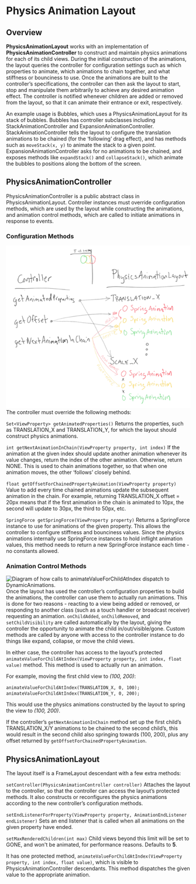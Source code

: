 # Physics Animation Layout

## Overview
**PhysicsAnimationLayout** works with an implementation of **PhysicsAnimationController** to construct and maintain physics animations for each of its child views. During the initial construction of the animations, the layout queries the controller for configuration settings such as which properties to animate, which animations to chain together, and what stiffness or bounciness to use. Once the animations are built to the controller’s specifications, the controller can then ask the layout to start, stop and manipulate them arbitrarily to achieve any desired animation effect. The controller is notified whenever children are added or removed from the layout, so that it can animate their entrance or exit, respectively.

An example usage is Bubbles, which uses a PhysicsAnimationLayout for its stack of bubbles. Bubbles has controller subclasses including StackAnimationController and ExpansionAnimationController. StackAnimationController tells the layout to configure the translation animations to be chained (for the ‘following’ drag effect), and has methods such as ```moveStack(x, y)``` to animate the stack to a given point. ExpansionAnimationController asks for no animations to be chained, and exposes methods like ```expandStack()``` and ```collapseStack()```, which animate the bubbles to positions along the bottom of the screen.

## PhysicsAnimationController
PhysicsAnimationController is a public abstract class in PhysicsAnimationLayout. Controller instances must override configuration methods, which are used by the layout while constructing the animations, and animation control methods, which are called to initiate animations in response to events.

### Configuration Methods
![Diagram of how animations are configured using the controller's configuration methods.](physics-animation-layout-config-methods.png)
The controller must override the following methods:

```Set<ViewProperty> getAnimatedProperties()```
Returns the properties, such as TRANSLATION_X and TRANSLATION_Y, for which the layout should construct physics animations.

```int getNextAnimationInChain(ViewProperty property, int index)```
If the animation at the given index should update another animation whenever its value changes, return the index of the other animation. Otherwise, return NONE. This is used to chain animations together, so that when one animation moves, the other ‘follows’ closely behind.

```float getOffsetForChainedPropertyAnimation(ViewProperty property)```
Value to add every time chained animations update the subsequent animation in the chain. For example, returning TRANSLATION_X offset = 20px means that if the first animation in the chain is animated to 10px, the second will update to 30px, the third to 50px, etc.

```SpringForce getSpringForce(ViewProperty property)```
Returns a SpringForce instance to use for animations of the given property. This allows the controller to configure stiffness and bounciness values. Since the physics animations internally use SpringForce instances to hold inflight animation values, this method needs to return a new SpringForce instance each time - no constants allowed.

### Animation Control Methods
![Diagram of how calls to animateValueForChildAtIndex dispatch to DynamicAnimations.](physics-animation-layout-control-methods.png)
Once the layout has used the controller’s configuration properties to build the animations, the controller can use them to actually run animations. This is done for two reasons - reacting to a view being added or removed, or responding to another class (such as a touch handler or broadcast receiver) requesting an animation. ```onChildAdded```, ```onChildRemoved```, and ```setChildVisibility``` are called automatically by the layout, giving the controller the opportunity to animate the child in/out/visible/gone. Custom methods are called by anyone with access to the controller instance to do things like expand, collapse, or move the child views.

In either case, the controller has access to the layout’s protected ```animateValueForChildAtIndex(ViewProperty property, int index, float value)``` method. This method is used to actually run an animation.

For example, moving the first child view to *(100, 200)*:

```
animateValueForChildAtIndex(TRANSLATION_X, 0, 100);
animateValueForChildAtIndex(TRANSLATION_Y, 0, 200);
```

This would use the physics animations constructed by the layout to spring the view to *(100, 200)*.

If the controller’s ```getNextAnimationInChain``` method set up the first child’s TRANSLATION_X/Y animations to be chained to the second child’s, this would result in the second child also springing towards (100, 200), plus any offset returned by ```getOffsetForChainedPropertyAnimation```.

## PhysicsAnimationLayout
The layout itself is a FrameLayout descendant with a few extra methods:

```setController(PhysicsAnimationController controller)```
Attaches the layout to the controller, so that the controller can access the layout’s protected methods. It also constructs or reconfigures the physics animations according to the new controller’s configuration methods.

```setEndListenerForProperty(ViewProperty property, AnimationEndListener endListener)```
Sets an end listener that is called when all animations on the given property have ended.

```setMaxRenderedChildren(int max)```
Child views beyond this limit will be set to GONE, and won't be animated, for performance reasons. Defaults to **5**.

It has one protected method, ```animateValueForChildAtIndex(ViewProperty property, int index, float value)```, which is visible to PhysicsAnimationController descendants. This method dispatches the given value to the appropriate animation.
